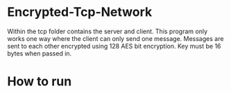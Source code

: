 # Encrypted-Tcp-Network
Within the tcp folder contains the server and client. This program only works one way where the client can only send one message. Messages are sent to each other encrypted using 128 AES bit encryption. Key must be 16 bytes when passed in.  

# How to run

